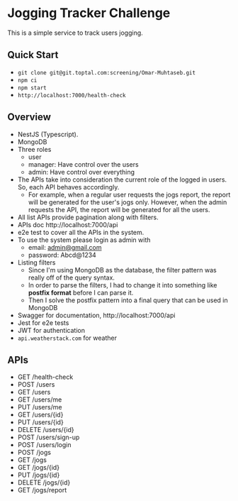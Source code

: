 
# Jogging Tracker Challenge
This is a simple service to track users jogging.

## Quick Start

 - `git clone git@git.toptal.com:screening/Omar-Muhtaseb.git`
 - `npm ci`
 - `npm start`
 - `http://localhost:7000/health-check`

## Overview

 - NestJS (Typescript).
 - MongoDB
 - Three roles
	 - user
	 - manager: Have control over the users
	 - admin: Have control over everything
 - The APIs take into consideration the current role of the logged in users. So, each API behaves accordingly. 
	 - For example, when a regular user requests the jogs report, the report will be generated for the user's jogs only. However, when the admin requests the API, the report will be generated for all the users.
 - All list APIs provide pagination along with filters.
 - APIs doc http://localhost:7000/api
 - e2e test to cover all the APIs in the system.
 - To use the system please login as admin with 
	 - email: admin@gmail.com
	 - password: Abcd@1234
 - Listing filters
	 - Since I'm using MongoDB as the database, the filter pattern was really off of the query syntax.
	 - In order to parse the filters, I had to change it into something like **postfix format** before I can parse it.
	 - Then I solve the postfix pattern into a final query that can be used in MongoDB
 - Swagger for documentation, http://localhost:7000/api
 - Jest for e2e tests
 - JWT for authentication
 - `api.weatherstack.com` for weather

## APIs
- GET /health-check
- POST /users
- GET /users
- GET /users/me
- PUT /users/me
- GET /users/{id}
- PUT /users/{id}
- DELETE /users/{id}
- POST /users/sign-up
- POST /users/login
- POST /jogs
- GET /jogs
- GET /jogs/{id}
- PUT /jogs/{id}
- DELETE /jogs/{id}
- GET /jogs/report
